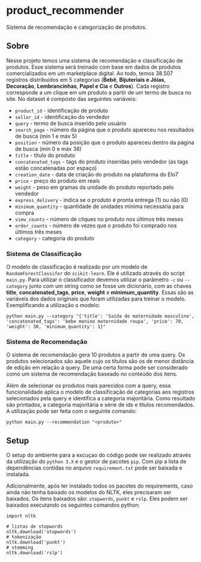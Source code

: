 # product_recommender
Sistema de recomendação e categorização de produtos.

## Sobre
Nesse projeto temos uma sistema de recomendação e classificação de produtos. Esse sistema será treinado
com base em dados de produtos comercializados em um marketplace digital. Ao todo, temos 38.507 registros
distribuídos em 5 categorias (**Bebê**, **Bijuteriais e Jóias**, **Decoração**, **Lembrancinhas**,
**Papel e Cia** e **Outros**). Cada registro corresponde a um clique em um produto a partir de um termo
de busca no site. No dataset é composto das seguintes variáveis:
- `product_id` - identificação de produto
- `seller_id` - identificação do vendedor
- `query` - termo de busca inserido pelo usuário
- `search_page` - número da página que o produto apareceu nos resultados de busca (mín 1 e máx 5)
- `position` - número da posição que o produto apareceu dentro da página de busca (mín 0 e máx 38)
- `title` - título do produto
- `concatenated_tags` - tags do produto inseridas pelo vendedor (as tags estão concatenadas por espaço)
- `creation_date` - data de criação do produto na plataforma do Elo7
- `price` - preço do produto em reais
- `weight` - peso em gramas da unidade do produto reportado pelo vendedor
- `express_delivery` - indica se o produto é pronta entrega (1) ou não (0)
- `minimum_quantity` - quantidade de unidades mínima necessária para compra
- `view_counts` - número de cliques no produto nos últimos três meses
- `order_counts` - número de vezes que o produto foi comprado nos últimos três meses
- `category` - categoria do produto

### Sistema de Classificação

O modelo de classificação é realizado por um modelo de `RandomForestClassifer`
do `scikit-learn`. Ele é utilizado através do script `main.py`. Para utilizar
o classificador devemos utilizar o parâmetro `-c` ou `--category` junto com
um string como se fosse um dicionário, com as chaves **title**, **concatenated_tags**,
**price**, **weight** e **minimum_quantity**. Essas são as variáveis dos dados
originais que foram utilizadas para treinar o modelo. Exemplificando a
utilização o modelo:

```python main.py --category "{'title': 'Saída de maternidade masculino', 'concatenated_tags': 'bebe menino maternidade roupa', 'price': 70, 'weight': 30, 'minimum_quantity': 1}"```

### Sistema de Recomendação

O sistema de recomendação gera 10 produtos a partir de uma query. Os produtos
selecionados são aquele cujo os títulos são os de menor distância de edição em
relação à query. De uma certa forma pode ser considerado como um sistema de
recomendação baseado no conteúdo dos itens.

Além de selecionar os produtos mais parecidos com a query, essa funcionalidade
aplica o modelo de classificação de categorias aos registros selecionados pela
query e identifica a categoria majoritária. Como resultado são printados, a
categoria majoritária e série de ids e títulos recomendados. A utilização pode
ser feita com o seguinte comando:

```python main.py --recommendation "<produto>"```


## Setup

O setup do ambiente para a excuçao do código pode ser realizado através da
utilização do `python 3.X` e o gestor de pacotes `pip`. Com pip a lista de
dependências contidas no arquivo `requirement.txt` pode ser baixada e instalada.

Adicionalmente, após ter instalado todos os pacotes do requirements, caso ainda
não tenha baixado os modelos do NLTK, eles precisaram ser baixados. Os itens
baixados são: `stopwords`, `punkt` e `rslp`. Eles podem ser baixados executando
os seguintes comandos python:

```{python}
import nltk

# listas de stopwords
nltk.download('stopwords')
# tokenização
nltk.download('punkt')
# stemming
nltk.download('rslp')
```
